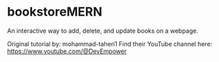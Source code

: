 # bookstoreMERN
An interactive way to add, delete, and update books on a webpage.

Original tutorial by: mohammad-taheri1
Find their YouTube channel here: https://www.youtube.com/@DevEmpower

